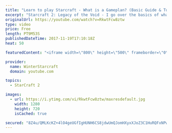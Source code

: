 ```yaml
---
title: "Learn to play Starcraft - What is a Gameplan? (Basic Guide & Tutorial)"
excerpt: "Starcraft 2: Legacy of the Void - I go over the basics of what a gameplan in starcraft 2 is and how to put one together.  Note this is not a guide on WHAT gameplan you should be using as each race!"
originalUrl: https://youtube.com/watch?v=RkwtFcw8ztw
type: video
price: Free
length: PT9M53S
publishedDateTime: 2017-11-19T17:10:18Z
heat: 50

featuredContent: "<iframe width=\"800\" height=\"500\" frameborder=\"0\" src=\"https://www.youtube.com/embed/RkwtFcw8ztw\" allow=\"accelerometer; autoplay; encrypted-media; gyroscope; picture-in-picture\" allowfullscreen></iframe>"

provider:
  name: WinterStarcraft
  domain: youtube.com

topics:
  - StarCraft 2

images:
  - url: https://i.ytimg.com/vi/RkwtFcw8ztw/maxresdefault.jpg
    width: 1280
    height: 720
    isCached: true

secured: "8Z4u/QMLKcKZ+4lO4geUGfIgHUNH6CS8jdwUmQJomHXyxXJoZ3C1HuRQFxNPwwsHGW7zirpGFP1F2tcb8S5+4kOTyEQEMnQLWdOUuk7kvS1u9n3GaugstfD9+6DHv6ztFdFXJ0Ct/QQiWQOxontSxHThcnxtH2/cM2gG9DiUgSBLB3bzhMUquzH5r7iPMZDXDJUpMsqC8m8H+SzwqFGWADe8EFsHRYKQEFfyj8S1I7FJmpyieOBHko6aQnMvMd7Uhq7Nm4QKF3uqJctK+fMK826+aZnfgf/S5CNmzQMG2vTrE7nh6rDWlM5AjioAIZ2vAxNvckX7wLbbMDd9Pc/nKAQQOkDbwXmukGQTMpur/Kx4EmwU+WHUfTXG4LoX6ByMgGcaeOrmPgr4WO7VHapcycxgwf5pzPkKw3j56aDnwc8=;SW77ZSsCXsUWbU7rRFIxag=="
---
```


